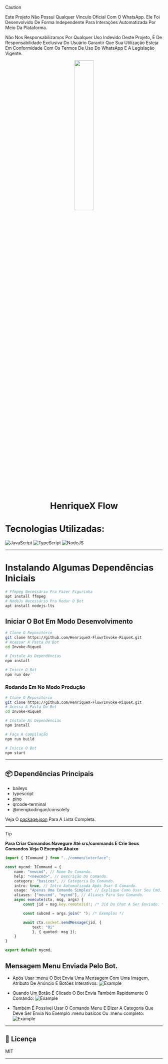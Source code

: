> [!CAUTION]
> Este Projeto Não Possui Qualquer Vínculo Oficial Com O WhatsApp. Ele Foi Desenvolvido De Forma Independente Para Interações Automatizada Por Meio Da Plataforma.
>
> Não Nos Responsabilizamos Por Qualquer Uso Indevido Deste Projeto, É De Responsabilidade Exclusiva Do Usuário Garantir Que Sua Utilização Esteja Em Conformidade Com Os Termos De Uso Do WhatsApp E A Legislação Vigente.

<p align="center">
<img src="./media/doc.jpg" width="35%" style="margin-left": auto;margin-right: auto;display: block;">
</p>
<h1 align="center">HenriqueX Flow</h1>

# Tecnologias Utilizadas:

![JavaScript](https://img.shields.io/badge/javascript-%23323330.svg?style=for-the-badge&logo=javascript&logoColor=%23F7DF1E) ![TypeScript](https://img.shields.io/badge/typescript-%23007ACC.svg?style=for-the-badge&logo=typescript&logoColor=white) ![NodeJS](https://img.shields.io/badge/node.js-6DA55F?style=for-the-badge&logo=node.js&logoColor=white)

---

# Instalando Algumas Dependências Iniciais

```bash
# Ffmpeg Necessário Pra Fazer Figurinha
apt install ffmpeg
# NodeJs Necessário Pra Rodar O Bot
apt install nodejs-lts
```

## Iniciar O Bot Em Modo Desenvolvimento

```bash
# Clone O Repositório
git clone https://github.com/HenriqueX-Flow/Invoke-RiqueX.git
# Acessar A Pasta Do Bot
cd Invoke-RiqueX

# Instale As Dependências
npm install

# Inicie O Bot
npm run dev
```

### Rodando Em No Modo Produção

```bash
# Clone O Repositório
git clone https://github.com/HenriqueX-Flow/Invoke-RiqueX.git
# Acessa A Pasta Do Bot
cd Invoke-RiqueX

# Instale As Dependências
npm install

# Faça A Compilação
npm run build

# Inicie O Bot
npm start
```

---

## 📦 Dependências Principais

- baileys
- typescript
- pino
- qrcode-terminal
- @mengkodingan/consolefy

Veja O [package.json](https://github.com/HenriqueX-Flow/Invoke-RiqueX/blob/main/package.json) Para A Lista Completa.

---

> [!TIP]
> **Para Criar Comandos Navegure Até src/commands E Crie Seus Comandos Veja O Exemplo Abaixo**

```typescript
import { ICommand } from "../common/interface";

const mycmd: ICommand = {
    name: "newcmd", // Nome Do Comando.
    help: "<newcmd>", // Descrição Do Comando.
    category: "basicos", // Categoria Do Comando.
    intro: true, // Intro Automatizada Após Usar O Comando.
    usage: "Apenas Uma Comando Simples" // Explique Como Usar Seu Cmd.
    aliases: ["meucmd", "mycmd"], // Aliases Para Seu Comando.
    async execute(ctx, msg, args) {
        const jid = msg.key.remoteJid!; /* Jid Do Chat A Ser Enviado. */

        const subcmd = args.join(" "); /* Exemplos */

        await ctx.socket.sendMessage(jid, {
            text: "Oi"
            }, { quoted: msg });
    }
}

export default mycmd;
```

## Mensagem Menu Enviada Pelo Bot.
- Após Usar :menu O Bot Envia Uma Mensagem Com Uma Imagem, Atributo De Anúncio E Botões Interativos:
![Example](./media/menu1.jpg)

- Quando Um Botão É Clicado O Bot Envia Também Rapidamente O Comando:
![Example](./media/menu2.jpg)

- Também É Possível Usar O Comando Menu E Dizer A Categoria Que Deve Ser Envia No Exemplo :menu basicos Ou :menu completo:
![Example](./media/menu3.jpg)

---

## 📝 Licença

MIT

---
